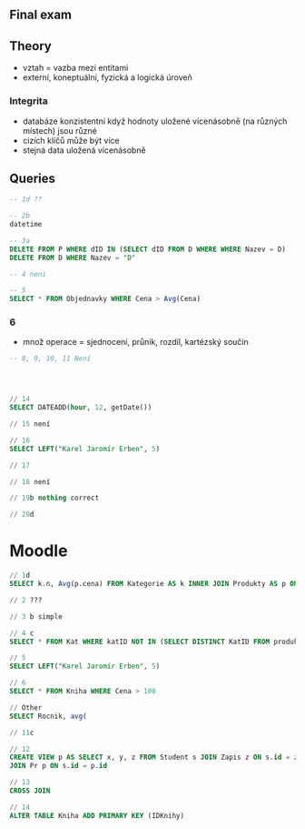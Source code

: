 ## Final exam

## Theory
* vztah = vazba mezi entitami
* externí, koneptuální, fyzická a logická úroveň

### Integrita
* databáze konzistentní když hodnoty uložené vícenásobně (na různých místech) jsou různé
* cizích klíčů může být více
* stejná data uložená vícenásobně




## Queries
```sql
-- 1d ??

-- 2b
datetime

-- 3a
DELETE FROM P WHERE dID IN (SELECT dID FROM D WHERE WHERE Nazev = D)
DELETE FROM D WHERE Nazev = "D"

-- 4 není

-- 5
SELECT * FROM Objednavky WHERE Cena > Avg(Cena)
```

### 6
* množ operace = sjednocení, průnik, rozdíl, kartézský součin

```sql
-- 8, 9, 10, 11 Není




// 14
SELECT DATEADD(hour, 12, getDate())

// 15 není

// 16
SELECT LEFT("Karel Jaromír Erben", 5)

// 17

// 18 není

// 19b nothing correct

// 20d
```

# Moodle
```sql
// 1d
SELECT k.n, Avg(p.cena) FROM Kategorie AS k INNER JOIN Produkty AS p ON k.id = p.id GROUP BY k.nazev

// 2 ???

// 3 b simple

// 4 c
SELECT * FROM Kat WHERE katID NOT IN (SELECT DISTINCT KatID FROM produkty)

// 5
SELECT LEFT("Karel Jaromír Erben", 5)

// 6
SELECT * FROM Kniha WHERE Cena > 100

// Other
SELECT Rocnik, avg(

// 11c

// 12
CREATE VIEW p AS SELECT x, y, z FROM Student s JOIN Zapis z ON s.id = z.id
JOIN Pr p ON s.id = p.id

// 13 
CROSS JOIN

// 14
ALTER TABLE Kniha ADD PRIMARY KEY (IDKnihy)

```

